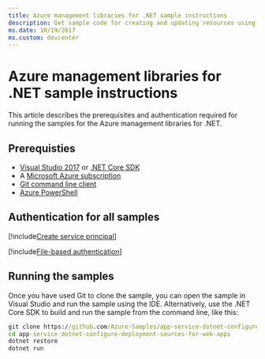 ```yaml
---
title: Azure management libraries for .NET sample instructions
description: Get sample code for creating and updating resources using the Azure management libraries for .NET.
ms.date: 10/19/2017
ms.custom: devcenter
---
```


# Azure management libraries for .NET sample instructions

This article describes the prerequisites and authentication required for running the samples for the Azure management libraries for .NET.

## Prerequisties 

* [Visual Studio 2017](https://www.visualstudio.com/vs/) or [.NET Core SDK](https://www.microsoft.com/net/download/core)
* A [Microsoft Azure subscription](https://azure.microsoft.com/free/)
* [Git command line client](https://git-scm.com/)
* [Azure PowerShell](/powershell/azure/install-azurerm-ps)

## Authentication for all samples

[!include[Create service principal](includes/create-sp.md)]

[!include[File-based authentication](includes/file-based-auth.md)]

## Running the samples

Once you have used Git to clone the sample, you can open the sample in Visual Studio and run the sample using the IDE.  Alternatively, use the .NET Core SDK to build and run the sample from the command line, like this:

```cmd
git clone https://github.com/Azure-Samples/app-service-dotnet-configure-deployment-sources-for-web-apps.git
cd app-service-dotnet-configure-deployment-sources-for-web-apps
dotnet restore
dotnet run
```
